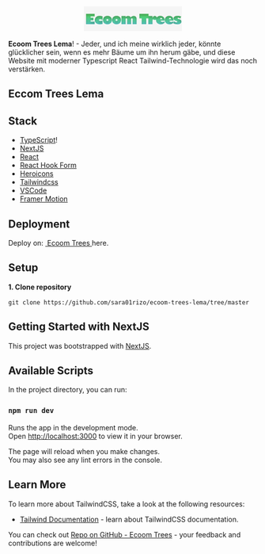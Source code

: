 <p align="center">
  <img src="https://github.com/sara01rizo/ecoom-trees-lema/blob/master/ecoom-trees/src/app/assets/Logo.png"/>
</p>

**Ecoom Trees Lema**! - Jeder, und ich meine wirklich jeder, könnte glücklicher sein, wenn es mehr Bäume um ihn herum gäbe, und diese Website mit moderner Typescript React Tailwind-Technologie wird das noch verstärken.

## Eccom Trees Lema

## Stack

- [TypeScript](https://www.typescriptlang.org/)!
- [NextJS](https://nextjs.org/)
- [React](https://react.dev/)
- [React Hook Form](https://www.react-hook-form.com/)
- [Heroicons](https://heroicons.com/)
- [Tailwindcss](https://tailwindcss.com/)
- [VSCode](https://code.visualstudio.com/)
- [Framer Motion](https://www.framer.com/motion/)



## **Deployment**

Deploy on: [ Ecoom Trees ](https://) here.


## Setup

**1. Clone repository**

```shell
git clone https://github.com/sara01rizo/ecoom-trees-lema/tree/master
```


## Getting Started with NextJS

This project was bootstrapped with [NextJS](https://nextjs.org/).

## Available Scripts

In the project directory, you can run:

### `npm run dev`

Runs the app in the development mode.\
Open [http://localhost:3000](http://localhost:3000) to view it in your browser.

The page will reload when you make changes.\
You may also see any lint errors in the console.


## Learn More

To learn more about TailwindCSS, take a look at the following resources:

- [Tailwind Documentation](https://tailwindcss.com/) - learn about TailwindCSS documentation.

You can check out [Repo on GitHub - Ecoom Trees](https://github.com/sara01rizo/ecoom-trees-lema/tree/master) - your feedback and contributions are welcome!
